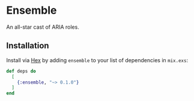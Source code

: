 # Ensemble

An all-star cast of ARIA roles.

## Installation

Install via [Hex](https://hex.pm/) by adding `ensemble` to your list of dependencies in `mix.exs`:

```elixir
def deps do
  [
    {:ensemble, "~> 0.1.0"}
  ]
end
```
